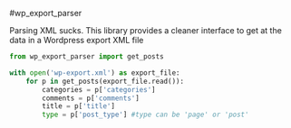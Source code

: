 #wp_export_parser

Parsing XML sucks.  This library provides a cleaner interface to get at the data in a Wordpress export XML file


```python
from wp_export_parser import get_posts

with open('wp-export.xml') as export_file:
    for p in get_posts(export_file.read()):
        categories = p['categories']
        comments = p['comments']
        title = p['title']
        type = p['post_type'] #type can be 'page' or 'post'
```
